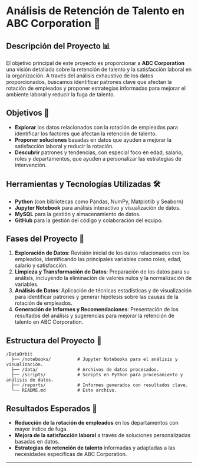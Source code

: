 #  Análisis de Retención de Talento en ABC Corporation 🌌

## **Descripción del Proyecto** 📊
El objetivo principal de este proyecto es proporcionar a **ABC Corporation** una visión detallada sobre la retención de talento y la satisfacción laboral en la organización. A través del análisis exhaustivo de los datos proporcionados, buscamos identificar patrones clave que afectan la rotación de empleados y proponer estrategias informadas para mejorar el ambiente laboral y reducir la fuga de talento.

## **Objetivos** 🎯

- **Explorar** los datos relacionados con la rotación de empleados para identificar los factores que afectan la retención de talento.
- **Proponer soluciones** basadas en datos que ayuden a mejorar la satisfacción laboral y reducir la rotación.
- **Descubrir** patrones y tendencias, con especial foco en edad, salario, roles y departamentos, que ayuden a personalizar las estrategias de intervención.

## **Herramientas y Tecnologías Utilizadas** 🛠️
- **Python** (con bibliotecas como Pandas, NumPy, Matplotlib y Seaborn)
- **Jupyter Notebook** para análisis interactivo y visualización de datos.
- **MySQL** para la gestión y almacenamiento de datos.
- **GitHub** para la gestión del código y colaboración del equipo.

## **Fases del Proyecto** 🚀
1. **Exploración de Datos**: Revisión inicial de los datos relacionados con los empleados, identificando las principales variables como roles, edad, salario y satisfacción.
2. **Limpieza y Transformación de Datos**: Preparación de los datos para su análisis, incluyendo la eliminación de valores nulos y la normalización de variables.
3. **Análisis de Datos**: Aplicación de técnicas estadísticas y de visualización para identificar patrones y generar hipótesis sobre las causas de la rotación de empleados.
4. **Generación de Informes y Recomendaciones**: Presentación de los resultados del análisis y sugerencias para mejorar la retención de talento en ABC Corporation.

## **Estructura del Proyecto** 📂
```
/DataOrbit
  ├── /notebooks/          # Jupyter Notebooks para el análisis y visualización.
  ├── /data/               # Archivos de datos procesados.
  ├── /scripts/            # Scripts en Python para procesamiento y análisis de datos.
  ├── /reports/            # Informes generados con resultados clave.
  └── README.md            # Este archivo.
```

## **Resultados Esperados** 🎯
- **Reducción de la rotación de empleados** en los departamentos con mayor índice de fuga.
- **Mejora de la satisfacción laboral** a través de soluciones personalizadas basadas en datos.
- **Estrategias de retención de talento** informadas y adaptadas a las necesidades específicas de ABC Corporation.


---
